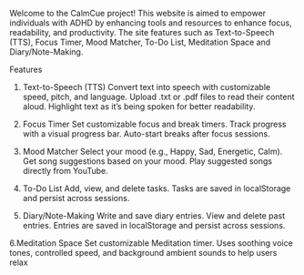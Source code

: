 Welcome to the CalmCue project! This website is aimed to empower individuals with ADHD by enhancing tools and resources to enhance focus, readability, and productivity.
The site features such as Text-to-Speech (TTS), Focus Timer, Mood Matcher, To-Do List, Meditation Space and Diary/Note-Making.

Features
1. Text-to-Speech (TTS)
    Convert text into speech with customizable speed, pitch, and language.
    Upload .txt or .pdf files to read their content aloud.
    Highlight text as it’s being spoken for better readability.

2. Focus Timer
    Set customizable focus and break timers.
    Track progress with a visual progress bar.
    Auto-start breaks after focus sessions.

3. Mood Matcher
    Select your mood (e.g., Happy, Sad, Energetic, Calm).
    Get song suggestions based on your mood.
    Play suggested songs directly from YouTube.

4. To-Do List
    Add, view, and delete tasks.
    Tasks are saved in localStorage and persist across sessions.

5. Diary/Note-Making
    Write and save diary entries.
    View and delete past entries.
    Entries are saved in localStorage and persist across sessions.

6.Meditation Space
    Set customizable Meditation timer.
    Uses soothing voice tones, controlled speed, and background ambient sounds to help users relax 
